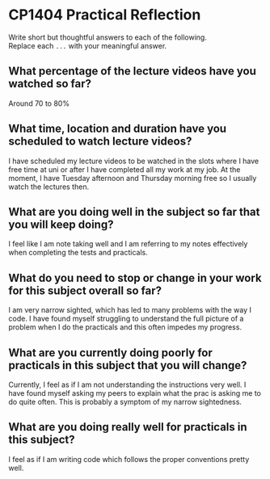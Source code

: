 # CP1404 Practical Reflection

Write short but thoughtful answers to each of the following.  
Replace each `...` with your meaningful answer.

## What percentage of the lecture videos have you watched so far?

Around 70 to 80%

## What time, location and duration have you scheduled to watch lecture videos?

I have scheduled my lecture videos to be watched in the slots where I have free time at uni or after I have completed all my work at my job. At the moment, I have Tuesday afternoon and Thursday morning free so I usually watch the lectures then.

## What are you doing well in the subject so far that you will keep doing?

I feel like I am note taking well and I am referring to my notes effectively when completing the tests and practicals.

## What do you need to stop or change in your work for this subject overall so far?

I am very narrow sighted, which has led to many problems with the way I code. I have found myself struggling to understand the full picture of a problem when I do the practicals and this often impedes my progress.

## What are you currently doing poorly for practicals in this subject that you will change?

Currently, I feel as if I am not understanding the instructions very well. I have found myself asking my peers to explain what the prac is asking me to do quite often. This is probably a symptom of my narrow sightedness.

## What are you doing really well for practicals in this subject?

I feel as if I am writing code which follows the proper conventions pretty well.